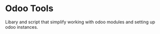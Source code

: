Odoo Tools
==========

Libary and script that simplify working with odoo modules and setting up
odoo instances.
